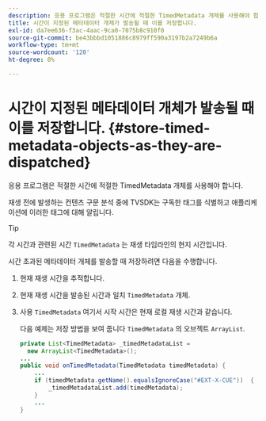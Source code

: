 ```yaml
---
description: 응용 프로그램은 적절한 시간에 적절한 TimedMetadata 개체를 사용해야 합니다.
title: 시간이 지정된 메타데이터 개체가 발송될 때 이를 저장합니다.
exl-id: da7ee636-f3ac-4aac-9ca0-7075b8c910f0
source-git-commit: be43bbbd1051886c8979ff590a3197b2a7249b6a
workflow-type: tm+mt
source-wordcount: '120'
ht-degree: 0%

---
```


# 시간이 지정된 메타데이터 개체가 발송될 때 이를 저장합니다. {#store-timed-metadata-objects-as-they-are-dispatched}

응용 프로그램은 적절한 시간에 적절한 TimedMetadata 개체를 사용해야 합니다.

재생 전에 발생하는 컨텐츠 구문 분석 중에 TVSDK는 구독한 태그를 식별하고 애플리케이션에 이러한 태그에 대해 알립니다.

>[!TIP]
>
>각 시간과 관련된 시간 `TimedMetadata` 는 재생 타임라인의 현지 시간입니다.

시간 초과된 메타데이터 개체를 발송할 때 저장하려면 다음을 수행합니다.

1. 현재 재생 시간을 추적합니다.
1. 현재 재생 시간을 발송된 시간과 일치 `TimedMetadata` 개체.

1. 사용 `TimedMetadata` 여기서 시작 시간은 현재 로컬 재생 시간과 같습니다.

   다음 예제는 저장 방법을 보여 줍니다 `TimedMetadata` 의 오브젝트 `ArrayList`.

   ```java
   private List<TimedMetadata> _timedMetadataList =  
     new ArrayList<TimedMetadata>(); 
   ... 
   public void onTimedMetadata(TimedMetadata timedMetadata) { 
       ... 
       if (timedMetadata.getName().equalsIgnoreCase("#EXT-X-CUE"))  { 
           _timedMetadataList.add(timedMetadata); 
       } 
       ... 
   }
   ```
